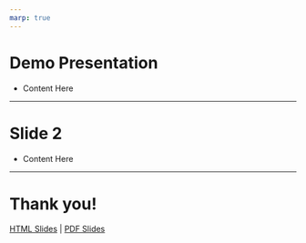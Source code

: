 ```yaml
---
marp: true
---
```



# Demo Presentation

- Content Here

---

# Slide 2

- Content Here

---

# Thank you!

[HTML Slides](demo/index_slides.html) | [PDF Slides](demo/index_slides.pdf)

